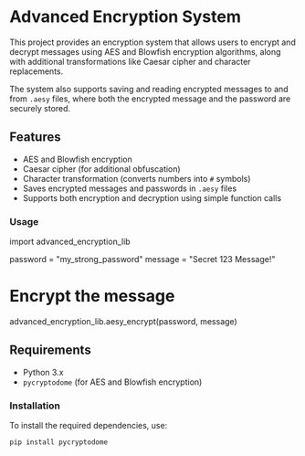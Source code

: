 # Advanced Encryption System

This project provides an encryption system that allows users to encrypt and decrypt messages using AES and Blowfish encryption algorithms, along with additional transformations like Caesar cipher and character replacements.

The system also supports saving and reading encrypted messages to and from `.aesy` files, where both the encrypted message and the password are securely stored.

## Features

- AES and Blowfish encryption
- Caesar cipher (for additional obfuscation)
- Character transformation (converts numbers into `#` symbols)
- Saves encrypted messages and passwords in `.aesy` files
- Supports both encryption and decryption using simple function calls


### Usage

import advanced_encryption_lib

password = "my_strong_password"
message = "Secret 123 Message!"

# Encrypt the message
advanced_encryption_lib.aesy_encrypt(password, message)




## Requirements

- Python 3.x
- `pycryptodome` (for AES and Blowfish encryption)

### Installation

To install the required dependencies, use:

```bash
pip install pycryptodome


